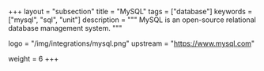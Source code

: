 +++
layout = "subsection"
title = "MySQL"
tags = ["database"]
keywords = ["mysql", "sql", "unit"]
description = """
MySQL is an open-source relational database management system.
"""

logo = "/img/integrations/mysql.png"
upstream = "https://www.mysql.com"

weight = 6
+++
